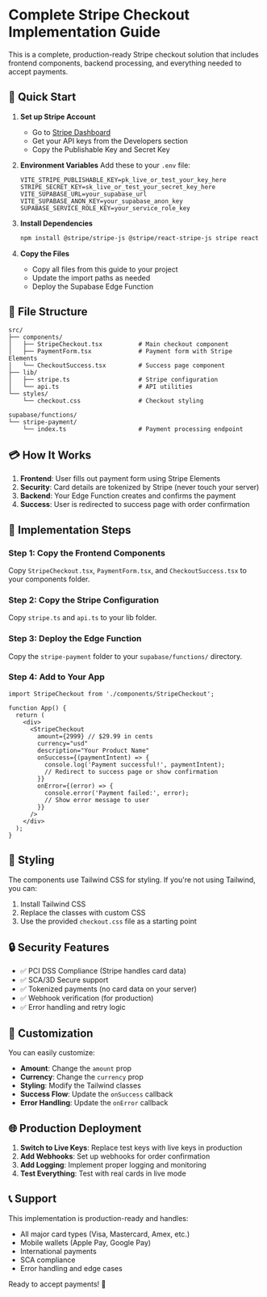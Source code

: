 # Complete Stripe Checkout Implementation Guide

This is a complete, production-ready Stripe checkout solution that includes frontend components, backend processing, and everything needed to accept payments.

## 🚀 Quick Start

1. **Set up Stripe Account**
   - Go to [Stripe Dashboard](https://dashboard.stripe.com/)
   - Get your API keys from the Developers section
   - Copy the Publishable Key and Secret Key

2. **Environment Variables**
   Add these to your `.env` file:
   ```
   VITE_STRIPE_PUBLISHABLE_KEY=pk_live_or_test_your_key_here
   STRIPE_SECRET_KEY=sk_live_or_test_your_secret_key_here
   VITE_SUPABASE_URL=your_supabase_url
   VITE_SUPABASE_ANON_KEY=your_supabase_anon_key
   SUPABASE_SERVICE_ROLE_KEY=your_service_role_key
   ```

3. **Install Dependencies**
   ```bash
   npm install @stripe/stripe-js @stripe/react-stripe-js stripe react react-dom
   ```

4. **Copy the Files**
   - Copy all files from this guide to your project
   - Update the import paths as needed
   - Deploy the Supabase Edge Function

## 📁 File Structure

```
src/
├── components/
│   ├── StripeCheckout.tsx          # Main checkout component
│   ├── PaymentForm.tsx             # Payment form with Stripe Elements
│   └── CheckoutSuccess.tsx         # Success page component
├── lib/
│   ├── stripe.ts                   # Stripe configuration
│   └── api.ts                      # API utilities
└── styles/
    └── checkout.css                # Checkout styling

supabase/functions/
└── stripe-payment/
    └── index.ts                    # Payment processing endpoint
```

## 💳 How It Works

1. **Frontend**: User fills out payment form using Stripe Elements
2. **Security**: Card details are tokenized by Stripe (never touch your server)
3. **Backend**: Your Edge Function creates and confirms the payment
4. **Success**: User is redirected to success page with order confirmation

## 🔧 Implementation Steps

### Step 1: Copy the Frontend Components
Copy `StripeCheckout.tsx`, `PaymentForm.tsx`, and `CheckoutSuccess.tsx` to your components folder.

### Step 2: Copy the Stripe Configuration
Copy `stripe.ts` and `api.ts` to your lib folder.

### Step 3: Deploy the Edge Function
Copy the `stripe-payment` folder to your `supabase/functions/` directory.

### Step 4: Add to Your App
```tsx
import StripeCheckout from './components/StripeCheckout';

function App() {
  return (
    <div>
      <StripeCheckout 
        amount={2999} // $29.99 in cents
        currency="usd"
        description="Your Product Name"
        onSuccess={(paymentIntent) => {
          console.log('Payment successful!', paymentIntent);
          // Redirect to success page or show confirmation
        }}
        onError={(error) => {
          console.error('Payment failed:', error);
          // Show error message to user
        }}
      />
    </div>
  );
}
```

## 🎨 Styling

The components use Tailwind CSS for styling. If you're not using Tailwind, you can:
1. Install Tailwind CSS
2. Replace the classes with custom CSS
3. Use the provided `checkout.css` file as a starting point

## 🔒 Security Features

- ✅ PCI DSS Compliance (Stripe handles card data)
- ✅ SCA/3D Secure support
- ✅ Tokenized payments (no card data on your server)
- ✅ Webhook verification (for production)
- ✅ Error handling and retry logic

## 📝 Customization

You can easily customize:
- **Amount**: Change the `amount` prop
- **Currency**: Change the `currency` prop  
- **Styling**: Modify the Tailwind classes
- **Success Flow**: Update the `onSuccess` callback
- **Error Handling**: Update the `onError` callback

## 🌐 Production Deployment

1. **Switch to Live Keys**: Replace test keys with live keys in production
2. **Add Webhooks**: Set up webhooks for order confirmation
3. **Add Logging**: Implement proper logging and monitoring
4. **Test Everything**: Test with real cards in live mode

## 📞 Support

This implementation is production-ready and handles:
- All major card types (Visa, Mastercard, Amex, etc.)
- Mobile wallets (Apple Pay, Google Pay)
- International payments
- SCA compliance
- Error handling and edge cases

Ready to accept payments! 🎉